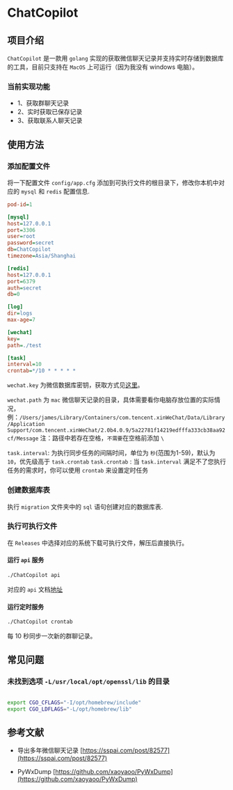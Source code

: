 # ChatCopilot

## 项目介绍

`ChatCopilot` 是一款用 `golang` 实现的获取微信聊天记录并支持实时存储到数据库的工具，目前只支持在 `MacOS` 上可运行（因为我没有 windows 电脑）。

### 当前实现功能

- 1、获取群聊天记录
- 2、实时获取已保存记录
- 3、获取联系人聊天记录

## 使用方法

### 添加配置文件

将一下配置文件 `config/app.cfg` 添加到可执行文件的根目录下，修改你本机中对应的 `mysql` 和 `redis` 配置信息.

```cfg
pod-id=1

[mysql]
host=127.0.0.1
port=3306
user=root
password=secret
db=ChatCopilot
timezone=Asia/Shanghai

[redis]
host=127.0.0.1
port=6379
auth=secret
db=0

[log]
dir=logs
max-age=7

[wechat]
key=
path=./test

[task]
interval=10
crontab=*/10 * * * * *
```

`wechat.key` 为微信数据库密钥，获取方式见[这里](doc/mac数据库解密.md)。

`wechat.path` 为 `mac` 微信聊天记录的目录，具体需要看你电脑存放位置的实际情况，例：`/Users/james/Library/Containers/com.tencent.xinWeChat/Data/Library/Application Support/com.tencent.xinWeChat/2.0b4.0.9/5a22781f14219edfffa333cb38aa92cf/Message`
注：路径中若存在空格，`不需要`在空格前添加 `\`

`task.interval`: 为执行同步任务的间隔时间，单位为 `秒`(范围为1-59)，默认为 `10`，优先级高于 `task.crontab`
`task.crontab` : 当 `task.interval` 满足不了您执行任务的需求时，你可以使用 `crontab` 来设置定时任务

### 创建数据库表

执行 `migration` 文件夹中的 `sql` 语句创建对应的数据库表.

### 执行可执行文件

在 `Releases` 中选择对应的系统下载可执行文件，解压后直接执行。

#### 运行 `api` 服务

```sh
./ChatCopilot api

```

对应的 `api` 文档[地址](doc/api.md)

#### 运行定时服务

```sh
./ChatCopilot crontab

```

每 10 秒同步一次新的群聊记录。

## 常见问题

### 未找到选项 `-L/usr/local/opt/openssl/lib` 的目录

```sh

export CGO_CFLAGS="-I/opt/homebrew/include"
export CGO_LDFLAGS="-L/opt/homebrew/lib"

```

## 参考文献

- 导出多年微信聊天记录 [https://sspai.com/post/82577](https://sspai.com/post/82577)

- PyWxDump [https://github.com/xaoyaoo/PyWxDump](https://github.com/xaoyaoo/PyWxDump)
